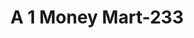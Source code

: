 ---
f_zip-code: 74361
f_state-code: OK
title: A 1 Money Mart-233
f_phone: 918-825-1188
f_city-only: Pryor
f_address: 0 S Vann Street Pryor
f_location-unique-id: '233'
slug: a-1-money-mart-233
updated-on: '2024-05-30T13:46:58.046Z'
created-on: '2024-05-30T13:36:59.803Z'
published-on: '2024-05-30T13:54:32.469Z'
f_city-state: cms/city/pryor-ok.md
f_company: cms/company/a-1-money-mart.md
f_state: cms/state/oklahoma.md
layout: '[payday-loan].html'
tags: payday-loan
---